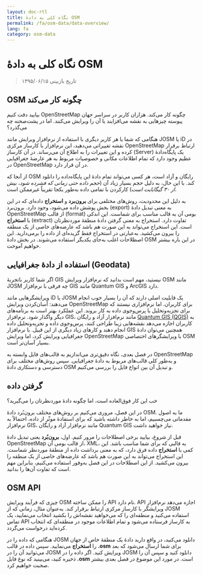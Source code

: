 ```yaml
---
layout: doc-rtl
title: نگاه کلی به دادهٔ OSM
permalink: /fa/osm-data/data-overview/
lang: fa
category: osm-data
---
```


نگاه کلی به دادهٔ OSM
==================


> تاریخ بازبینی ۱۳۹۵/۰۶/۱۵

<!--در این بخش، ما کارکردهای OpenStreetMap را بررسی خواهیم کرد، مواردی که به ما کمک می‌کنند تا در مورد ساختار داده و چگونگی استفاده به بهترین نحو از آنها بهتر بدانیم.-->

OSM چگونه کار می‌کند
--------------
بیایید دقت کنیم OpenStreetMap چگونه کار می‌کند. هزاران کاربر در سراسر جهان پیوسته چیزهایی به نقشه می‌افزایند یا آن را ویرایش می‌کنند. اما در پشت‌صحنه چه می‌گذرد؟  

هنگامی که شما یا هر کاربر دیگری با استفاده از نرم‌افزار ویرایش مانند JOSM یا iD در نقشه تغییراتی می‌دهید، این نرم‌افزار با کارساز مرکزی OpenStreetMap ارتباط برقرار کرده و این تغییرات را به اطلاع آن می‌رساند. در آن کارساز (Server) یک پایگاه‌دادهٔ عظیم وجود دارد که تمام اطلاعات مکانی و خصوصیات مربوط به هر عارضهٔ جغرافیایی در OpenStreetMap در آن قرار دارد.  

از آنجا که OSM رایگان و آزاد است، هر کسی می‌تواند تمام دادهٔ این پایگاه‌داده را دانلود کند. با این حال، به دلیل حجم بسیار زیاد آن (*حجم داده حتی زمانی که فشرده شود، بیش از ۳۰ گیگابایت است*) کارکردن با تمامی داده به‌طور یکجا تقریباً غیرممکن است.  

به دلیل این محدودیت، روش‌های مختلفی برای **برون‌برد** و **استخراج** داده‌ای که در این بخش پوشش داده می‌شود، وجود دارد. برون‌برد (export) به معنی تبدیل دادهٔ OpenStreetMap از قالب (format) بومی آن به قالب مناسب برای شماست. این اندکی با **استخراج** (extract) تفاوت دارد. استخراج به معنی گرفتن دادهٔ منطقهٔ موردنظرتان است. این استخراج می‌تواند به این صورت هم باشد که عارضه‌های خاصی از یک منطقه را بیرون می‌کشید. به‌عبارتی در استخراج فقط گزیده‌ای از داده را برمی‌دارید. این اصطلاحات اغلب به‌جای یکدیگر استفاده می‌شوند. در بخش دادهٔ OSM در این باره بیشتر خواهیم آموخت.  

استفاده از دادهٔ جغرافیایی (Geodata)
--------------
اگر شما کاربر باتجربهٔ GIS نیستید، مهم است بدانید که نرم‌افزار ویرایش OSM مانند JOSM چه فرقی با نرم‌افزار GIS مانند Quantum GIS و ArcGIS دارد.  

ویرایشگرهایی مانند iD یا JOSM یک قابلیت اصلی دارند که آن را بسیار خوب انجام می‌دهند: آسان‌کردن ویرایش OpenStreetMap برای کاربران. اما نرم‌افزاری نیستند که برای تجزیه‌وتحلیل یا پرس‌وجوی داده به کار بروند.
این عملکرد بهتر است به برنامه‌های دیگر واگذار شود. نرم‌افزار GIS، مانند نرم‌افزار آزاد و رایگان [Quantum GIS (QGIS)](http://www.qgis.org) به کاربران اجازه می‌دهد نقشه‌هایی زیبا طراحی کنند، پرس‌وجوی داده و تجزیه‌وتحلیل داده انجام دهند و کارهای زیاد دیگری از این قبیل. با نرم‌افزار GIS همچنین می‌توان دادهٔ جغرافیایی ویرایش کرد، اما ویرایش OpenStreetMap با ویرایشگرهای اختصاصی OSM بسیار آسان‌تر است.  

در فصل بعدی، نگاه دقیق‌تری می‌اندازیم به قالب‌های فایل وابسته به OpenStreetMap و به‌طور کلی قالب‌های مربوط به دادهٔ جغرافیایی. سپس روش‌های مختلف برای دسترسی و دستکاری دادهٔ OSM و تبدیل آن بین انواع فایل را بررسی می‌کنیم.  


گرفتن داده
-----------------

خب این کار فوق‌العاده است، اما چگونه دادهٔ موردنظرتان را می‌گیرید؟  

در این فصل، مروری می‌کنیم بر روش‌های مختلف برون‌بُرد دادهٔ OSM. ما به اصول مقدماتی می‌چسبیم، اما به خاطر داشته باشید که برای استفادهٔ موثّر از داده، احتمالاً به نرم‌افزار GIS،
مانند نرم‌افزار آزاد و رایگان Quantum GIS نیاز خواهید داشت.  

قبل از شروع، بیایید برخی اصطلاحات را مرور کنیم. اول، **برون‌بُرد** یعنی تبدیل دادهٔ OpenStreetMap از قالب بومی آن، XML، به قالبی که برای شما مناسب باشد. این کمی با **استخراج** داده فرق دارد، که به معنی برداشت داده از منطقهٔ موردنظر شماست. این استخراج می‌تواند به این صورت هم باشد که عارضه‌های خاصی از یک منطقه را بیرون می‌کشید. از این اصطلاحات در این فصل به‌وفور استفاده می‌کنیم، بنابراین مهم است که تفاوت آن‌ها را بدانید.  

OSM API
------------
چیزی که فرآیند ویرایش OSM را ممکن ساخته API نام دارد. API اجازه می‌دهد نرم‌افزار ویرایشگر با کارساز مرکزی ارتباط برقرار کند. به‌عنوان مثال، زمانی که از JOSM استفاده می‌کنید و منطقه‌ای را که می‌خواهید نقشه‌اش را بکشید انتخاب می‌نمایید، یک تماس API به کارساز فرستاده می‌شود و تمام اطلاعات موجود در منطقه‌‌ای که انتخاب کرده‌اید درخواست می‌گردد.  

هنگامی که داده را در JOSM دانلود می‌کنید، در واقع دارید دادهٔ یک منطقهٔ خاص از جهان را **استخراج** می‌نمایید. سپس داده در قالب **‎.osm** برای شما ارسال می‌شود که بعد می‌توانید آن را در JOSM ویرایش کنید. اگر داده را در JOSM دانلود کنید و سپس آن را ذخیره کنید، می‌بینید که نوع فایل **‎.osm** است. در مورد این موضوع در فصل بعدی بیشتر صحبت خواهیم کرد.  
